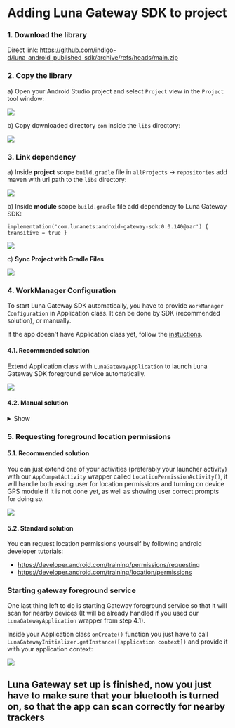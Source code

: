 # Adding Luna Gateway SDK to project

### 1. Download the library

Direct link: https://github.com/indigo-d/luna_android_published_sdk/archive/refs/heads/main.zip

### 2. Copy the library

a) Open your Android Studio project and select `Project` view in the `Project` tool window:

![](https://i.ibb.co/7gHfsGQ/Screenshot-2021-07-05-at-15-52-30.png)

b) Copy downloaded directory `com` inside the `libs` directory:

![](https://i.ibb.co/HGVxwyd/Screenshot-2021-07-05-at-15-57-03.png)

### 3. Link dependency

a) Inside **project** scope `build.gradle` file in `allProjects` -> `repositories` add maven with url path to the `libs` directory:

![](https://i.ibb.co/3ynzYjy/Screenshot-2021-07-05-at-15-59-01.png)

b) Inside **module** scope `build.gradle` file add dependency to Luna Gateway SDK:

    implementation('com.lunanets:android-gateway-sdk:0.0.140@aar') { transitive = true }

![](https://i.ibb.co/3RrcfGg/Screenshot-2021-07-05-at-16-00-48.png)

c) **Sync Project with Gradle Files**

![](https://i.ibb.co/yQZBVZ1/Screenshot-2021-07-06-at-14-35-12.png)

### 4. WorkManager Configuration

To start Luna Gateway SDK automatically, you have to provide `WorkManager Configuration` in Application class. It can be done by SDK (recommended solution), or manually.

If the app doesn't have Application class yet, follow the [instuctions](https://docs.rudderstack.com/stream-sources/rudderstack-sdk-integration-guides/rudderstack-android-sdk/add-an-application-class-to-you-android-application).

#### 4.1. Recommended solution

Extend Application class with `LunaGatewayApplication` to launch Luna Gateway SDK foreground service automatically.

![](https://i.ibb.co/wYJG2r8/Screenshot-2021-07-05-at-16-05-18.png)

#### 4.2. Manual solution

<details>
  <summary>Show</summary>

You can implement `androidx.work.Configuration.Provider` inside Application class and provide `Configuration` manually:

![](https://i.ibb.co/cy7vNKR/Screenshot-2021-07-05-at-16-07-24.png)

but then you will need to add dependencies for `androidx.work` inside your module scope `build.gradle` file:
		
    implementation "androidx.work:work-runtime-ktx:2.5.0"
    implementation "androidx.work:work-multiprocess:2.5.0"
		
</details>
	
### 5. Requesting foreground location permissions

#### 5.1. Recommended solution

You can just extend one of your activities (preferably your launcher activity) with our `AppCompatActivity` wrapper called `LocationPermissionActivity()`, it will handle both asking user for location permissions and turning on device GPS module if it is not done yet, as well as showing user correct prompts for doing so.

![](https://i.ibb.co/YfWPbSR/Screenshot-2021-07-05-at-16-10-24.png)

#### 5.2. Standard solution

You can request location permissions yourself by following android developer tutorials:

- https://developer.android.com/training/permissions/requesting
- https://developer.android.com/training/location/permissions

### Starting gateway foreground service

One last thing left to do is starting Gateway foreground service so that it will scan for nearby devices (It will be already handled if you used our `LunaGatewayApplication` wrapper from step 4.1).

Inside your Application class `onCreate()` function you just have to call `LunaGatewayInitializer.getInstance([application context])` and provide it with your application context:

![](https://i.ibb.co/x16XN2L/Screenshot-2021-07-06-at-12-34-03.png)

## Luna Gateway set up is finished, now you just have to make sure that your bluetooth is turned on, so that the app can scan correctly for nearby trackers
